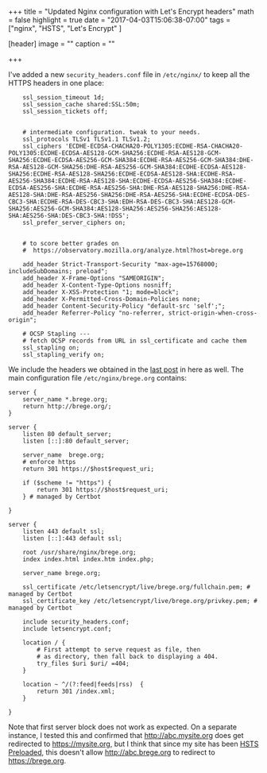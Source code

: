 +++
title = "Updated Nginx configuration with Let's Encrypt headers"
math = false
highlight = true
date = "2017-04-03T15:06:38-07:00"
tags = ["nginx", "HSTS", "Let's Encrypt" 
]

[header]
  image = ""
  caption = ""

+++

I've added a new `security_headers.conf` file in `/etc/nginx/` to keep all the HTTPS headers in one place:
<!--more-->

```
    ssl_session_timeout 1d;
    ssl_session_cache shared:SSL:50m;
    ssl_session_tickets off;


    # intermediate configuration. tweak to your needs.
    ssl_protocols TLSv1 TLSv1.1 TLSv1.2;
    ssl_ciphers 'ECDHE-ECDSA-CHACHA20-POLY1305:ECDHE-RSA-CHACHA20-POLY1305:ECDHE-ECDSA-AES128-GCM-SHA256:ECDHE-RSA-AES128-GCM-SHA256:ECDHE-ECDSA-AES256-GCM-SHA384:ECDHE-RSA-AES256-GCM-SHA384:DHE-RSA-AES128-GCM-SHA256:DHE-RSA-AES256-GCM-SHA384:ECDHE-ECDSA-AES128-SHA256:ECDHE-RSA-AES128-SHA256:ECDHE-ECDSA-AES128-SHA:ECDHE-RSA-AES256-SHA384:ECDHE-RSA-AES128-SHA:ECDHE-ECDSA-AES256-SHA384:ECDHE-ECDSA-AES256-SHA:ECDHE-RSA-AES256-SHA:DHE-RSA-AES128-SHA256:DHE-RSA-AES128-SHA:DHE-RSA-AES256-SHA256:DHE-RSA-AES256-SHA:ECDHE-ECDSA-DES-CBC3-SHA:ECDHE-RSA-DES-CBC3-SHA:EDH-RSA-DES-CBC3-SHA:AES128-GCM-SHA256:AES256-GCM-SHA384:AES128-SHA256:AES256-SHA256:AES128-SHA:AES256-SHA:DES-CBC3-SHA:!DSS';
    ssl_prefer_server_ciphers on;


    # to score better grades on
    #  https://observatory.mozilla.org/analyze.html?host=brege.org

    add_header Strict-Transport-Security "max-age=15768000; includeSubDomains; preload";
    add_header X-Frame-Options "SAMEORIGIN";
    add_header X-Content-Type-Options nosniff;
    add_header X-XSS-Protection "1; mode=block";
    add_header X-Permitted-Cross-Domain-Policies none;
    add_header Content-Security-Policy "default-src 'self';";
    add_header Referrer-Policy "no-referrer, strict-origin-when-cross-origin";

    # OCSP Stapling ---
    # fetch OCSP records from URL in ssl_certificate and cache them
    ssl_stapling on;
    ssl_stapling_verify on;
```

We include the headers we obtained in the [last post](/post/getting-an-a-plus-on-mozilla-observatory/) in here as well.  The main configuration file `/etc/nginx/brege.org` contains:

```
server {
    server_name *.brege.org;
    return http://brege.org/;
}

server {
    listen 80 default_server;
    listen [::]:80 default_server;

    server_name  brege.org;
    # enforce https
    return 301 https://$host$request_uri;

    if ($scheme != "https") {
        return 301 https://$host$request_uri;
    } # managed by Certbot

}

server {
    listen 443 default ssl;
    listen [::]:443 default ssl;

    root /usr/share/nginx/brege.org;
    index index.html index.htm index.php;

    server_name brege.org;

    ssl_certificate /etc/letsencrypt/live/brege.org/fullchain.pem; # managed by Certbot
    ssl_certificate_key /etc/letsencrypt/live/brege.org/privkey.pem; # managed by Certbot

    include security_headers.conf;
    include letsencrypt.conf;

    location / {
        # First attempt to serve request as file, then
        # as directory, then fall back to displaying a 404.
        try_files $uri $uri/ =404;
    }

    location ~ ^/(?:feed|feeds|rss)  {
        return 301 /index.xml;
    }

}
```

Note that first server block does not work as expected.  On a separate instance, I tested this and confirmed that http://abc.mysite.org does get redirected to https://mysite.org, but I think that since my site has been [HSTS Preloaded](https://hstspreload.org/?domain=brege.org), this doesn't allow http://abc.brege.org to redirect to https://brege.org.  
